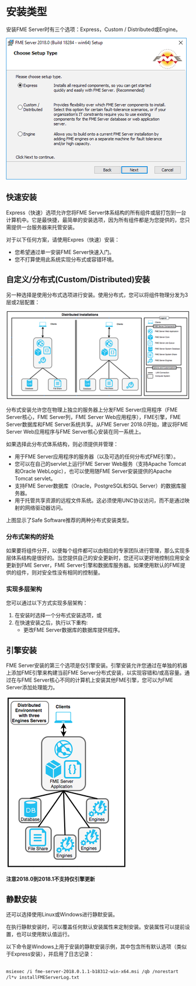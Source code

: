 # 安装类型

安装FME Server时有三个选项：Express，Custom / Distributed或Engine。

![](../.gitbook/assets/1.001.installationoptionscreen.png)

## 快速安装

Express（快速）选项允许您将FME Server体系结构的所有组件或层打包到一台计算机中。它是最快捷，最简单的安装选项，因为所有组件都是为您提供的，您只需提供一台服务器来托管安装。

对于以下任何方案，请使用Expres（快速）安装：

* 您希望通过单一安装FME Server快速入门。
* 您不打算使用此系统实现分布式或容错环境。

## 自定义/分布式\(Custom/Distributed\)安装

另一种选择是使用分布式选项进行安装。使用分布式，您可以将组件物理分发为3层或2层配置：

![](../.gitbook/assets/1.002.distributed_architecture.png)

分布式安装允许您在物理上独立的服务器上分发FME Server应用程序（FME Server核心，FME Server列，FME Server Web应用程序），FME引擎，FME Server数据库和FME Server系统共享。从FME Server 2018.0开始，建议将FME Server Web应用程序与FME Server核心安装在同一系统上。

如果选择此分布式体系结构，则必须提供并管理：

* 用于FME Server应用程序的服务器（以及可选的任何分布式FME引擎）。
* 您可以在自己的servlet上运行FME Server Web服务（支持Apache Tomcat和Oracle WebLogic），也可以使用随FME Server安装提供的Apache Tomcat   servlet。
* 支持FME Server数据库（Oracle，PostgreSQL和SQL Server）的数据库服务器。
* 用于托管共享资源的远程文件系统。这必须使用UNC协议访问，而不是通过映射的网络驱动器访问。

上图显示了Safe Software推荐的两种分布式安装类型。

### 分布式架构的好处

如果要将组件分开，以便每个组件都可以由相应的专家团队进行管理，那么实现多层体系结构是很好的。当您提供自己的安全更新时，您还可以更好地控制应用安全更新到FME Server，FME Server引擎和数据库服务器。如果使用默认的FME提供的组件，则对安全性没有相同的控制量。

### 实现多层架构

您可以通过以下方式实现多层架构：

1. 在安装时选择一个分布式安装选项，或
2. 在快速安装之后，执行以下重构:
   * 更改FME Server数据库的数据库提供程序。

## 引擎安装

FME Server安装的第三个选项是仅引擎安装。引擎安装允许您通过在单独的机器上添加FME引擎来构建当前FME Server分布式安装，以实现容错和/或高容量。通过在与FME Server核心不同的计算机上安装其他FME引擎，您可以为FME Server添加处理能力。

![](../.gitbook/assets/1.003.distributed_architecture_engines.png)

 **注意2018.0到2018.1不支持仅引擎更新** 

## 静默安装

还可以选择使用Linux或Windows进行静默安装。

在执行静默安装时，可以覆盖任何默认安装属性来定制安装。安装属性可以提前设置，也可以使用默认值运行。

以下命令是Windows上用于安装的静默安装示例，其中包含所有默认选项（类似于Express安装），并启用了日志记录：

```text

msiexec /i fme-server-2018.0.1.1-b18312-win-x64.msi /qb /norestart /l*v installFMEServerLog.txt
```


